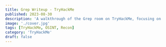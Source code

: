 ```yaml
---
title: Grep Writeup - TryHackMe
published: 2023-08-30
description: 'A walkthrough of the Grep room on TryHackMe, focusing on reconnaissance, OSINT techniques, and enumeration.'
image: './cover.jpg'
tags: [TryHackMe, OSINT, Recon]
category: 'TryHackMe'
draft: false
---
```

